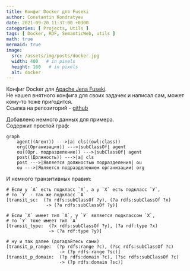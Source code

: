 ```yaml
---
title: Конфиг Docker для Fuseki
author: Constantin Kondratyev
date: 2021-09-20 11:37:00 +0300
categories: [ Projects, Utils ]
tags: [ Docker, RDF, SemanticWeb, utils ]
math: true
mermaid: true
image:
  src: /assets/img/posts/docker.jpg
  width: 400   # in pixels
  height: 160   # in pixels
  alt: docker
---
```


Конфиг Docker для [Apache Jena Fuseki](https://jena.apache.org/documentation/fuseki2/).  
Не нашел внятного конфига для своих задачек и написал сам, может кому-то тоже пригодится.  
Ссылка на репозиторий - [github](https://github.com/cnstntn-kndrtv/fuseki-docker-config)  
  
Добавлено немного данных для примера.  
Содержит простой граф:  
```mermaid
graph
    agent((Агент)) --->|a| cls((owl:class))
    org((Организация)) --->|subClassOf| agent
    ou((Орг. подразделение)) --->|subClassOf| agent
    post((Должность)) --->|a| cls
    post --->|Является должностью подразделения| ou
    ou --->|Является подразделением организации| org
```


И немного транзитивных правил:  
```sparql
# Если у `А` есть подкласс `Х`, а у `Х` есть подкласс `У`,
# то `У` - так же подкласс `А`
[transit_sc:  (?x rdfs:subClassOf ?y), (?a rdfs:subClassOf ?x)
               -> (?a rdfs:subClassOf ?y)]

# Если `Х` имеет тип `А`, у `У` является подклассом `Х`,
# то `У` тоже имеет тип `А`
[transit_type:  (?x rdfs:subClassOf ?y), (?a rdf:type ?x)
                -> (?a rdf:type ?y)]

# ну и так далее (догадайтесь сами)
[transit_p_range:  (?p rdfs:range ?c), (?sc rdfs:subClassOf ?c)
                    -> (?p rdfs:range ?sc)]
[transit_p_domain:  (?p rdfs:domain ?c), (?sc rdfs:subClassOf ?c)
                    -> (?p rdfs:domain ?sc)]
```

